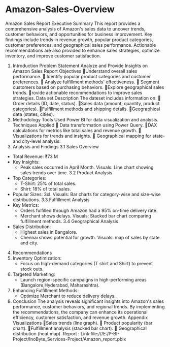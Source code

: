 # Amazon-Sales-Overview
Amazon Sales Report
Executive Summary
This report provides a comprehensive analysis of Amazon's sales data to uncover trends, customer behaviors, and opportunities for business improvement. Key findings include trends in revenue growth, popular product categories, customer preferences, and geographical sales performance. Actionable recommendations are also provided to enhance sales strategies, optimize inventory, and improve customer satisfaction.
1. Introduction
Problem Statement
Analyze and Provide Insights on Amazon Sales Report
Objectives
Understand overall sales performance.
 Identify popular product categories and customer preferences.
 Analyze fulfillment methods' effectiveness.
 Segment customers based on purchasing behaviors.
Explore geographical sales trends.
rovide actionable recommendations to improve sales strategies.
Data set Description
The dateset includes information on:
 Order details (ID, date, status).
Sales data (amount, quantity, product categories).
Fulfillment methods and shipping details.
Geographical data (states, cities).
2. Methodology
Tools Used
Power BI for data visualization and analysis.
Techniques Applied
 Data transformation using Power Query.
DAX calculations for metrics like total sales and revenue growth.
 Visualizations for trends and insights.
 Geographical mapping for state- and city-level analysis.
3. Analysis and Findings
3.1 Sales Overview
- Total Revenue: ₹73 M
- Key Insights:
  - Peak sales occurred in April Month.
Visuals: Line chart showing sales trends over time.
3.2 Product Analysis
- Top Categories:
  - T-Shirt: 25% of total sales.
  - Shirt: 18% of total sales.
- Popular Sizes: 3xl.
Visuals: Bar charts for category-wise and size-wise distributions.
3.3 Fulfillment Analysis
- Key Metrics:
  - Orders fulfilled through Amazon had a 95% on-time delivery rate.
  - Merchant shows delays.
Visuals: Stacked bar chart comparing fulfillment methods.
3.4 Geographical Analysis
- Sales Distribution:
  - Highest sales in Bangalore.
  - Chennai shows potential for growth.
Visuals: map of sales by state and city.
4. Recommendations
1. Inventory Optimization:
   - Focus on high-demand categories (T shirt and Shirt) to prevent stock outs.
2. Targeted Marketing:
   - Launch region-specific campaigns in high-performing areas (Bangalore,Hyderabad, Maharashtra).
3. Enhancing Fulfillment Methods:
   - Optimize Merchant to reduce delivery delays.
5. Conclusion
The analysis reveals significant insights into Amazon's sales performance, customer behaviors, and regional trends. By implementing the recommendations, the company can enhance its operational efficiency, customer satisfaction, and revenue growth.
Appendix
Visualizations
Sales trends (line graph).
 Product popularity (bar chart).
Fulfillment analysis (stacked bar chart).
 Geographical distribution (heat map).
Report :
Link:file:///E:/P-BI-Project/InoByte_Services-Project/Amazon_report.pbix


